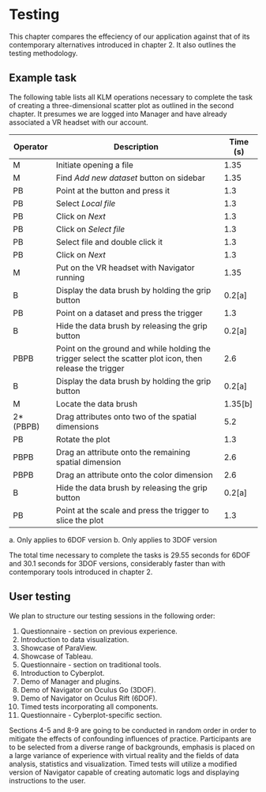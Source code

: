 # Testing

This chapter compares the effeciency of our application against that of its contemporary alternatives introduced in chapter 2. It also outlines the testing methodology.

## Example task

The following table lists all KLM operations necessary to complete the task of creating a three-dimensional scatter plot as outlined in the second chapter. It presumes we are logged into Manager and have already associated a VR headset with our account.

| Operator | Description | Time (s) |
|---|---|---|
| M | Initiate opening a file | 1.35 |
| M | Find *Add new dataset* button on sidebar | 1.35 |
| PB | Point at the button and press it | 1.3 |
| PB | Select *Local file* | 1.3 |
| PB | Click on *Next* | 1.3 |
| PB | Click on *Select file* | 1.3 |
| PB | Select file and double click it | 1.3 |
| PB | Click on *Next* | 1.3 |
| M | Put on the VR headset with Navigator running | 1.35 |
| B | Display the data brush by holding the grip button  | 0.2[a] |
| PB | Point on a dataset and press the trigger | 1.3 |
| B | Hide the data brush by releasing the grip button | 0.2[a] |
| PBPB | Point on the ground and while holding the trigger select the scatter plot icon, then release the trigger | 2.6 |
| B | Display the data brush by holding the grip button | 0.2[a] |
| M | Locate the data brush | 1.35[b] |
| 2*(PBPB) | Drag attributes onto two of the spatial dimensions | 5.2 |
| PB | Rotate the plot | 1.3 |
| PBPB | Drag an attribute onto the remaining spatial dimension | 2.6 |
| PBPB | Drag an attribute onto the color dimension | 2.6 |
| B | Hide the data brush by releasing the grip button | 0.2[a] |
| PB | Point at the scale and press the trigger to slice the plot | 1.3 |

a. Only applies to 6DOF version
b. Only applies to 3DOF version

The total time necessary to complete the tasks is 29.55 seconds for 6DOF and 30.1 seconds for 3DOF versions, considerably faster than with contemporary tools introduced in chapter 2.

## User testing

We plan to structure our testing sessions in the following order:

1. Questionnaire - section on previous experience.
2. Introduction to data visualization.
3. Showcase of ParaView.
4. Showcase of Tableau.
5. Questionnaire - section on traditional tools.
6. Introduction to Cyberplot.
7. Demo of Manager and plugins.
8. Demo of Navigator on Oculus Go (3DOF).
9. Demo of Navigator on Oculus Rift (6DOF).
10. Timed tests incorporating all components.
11. Questionnaire - Cyberplot-specific section.

Sections 4-5 and 8-9 are going to be conducted in random order in order to mitigate the effects of confounding influences of practice. Participants are to be selected from a diverse range of backgrounds, emphasis is placed on a large variance of experience with virtual reality and the fields of data analysis, statistics and visualization. Timed tests will utilize a modified version of Navigator capable of creating automatic logs and displaying instructions to the user.